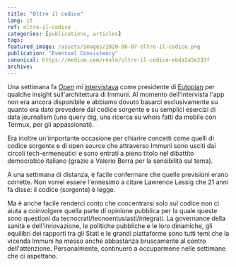 ```yaml
---
title: "Oltre il codice"
lang: it
ref: oltre-il-codice
categories: [publications, articles]
tags:
featured_image: /assets/images/2020-06-07-oltre-il-codice.png
publication: "Eventual Consistency"
canonical: https://medium.com/reale/oltre-il-codice-ebda2a5e233f
archive:
---
```


Una settimana fa [*Open*](https://www.open.online/) mi [intervistava](https://www.open.online/2020/06/01/ecco-come-sara-immuni-app-per-contenere-i-contagi-del-coronavirus-nella-fase-2/) come presidente di [Eutopian](https://eutopian.eu/) per qualche insight sull'architettura di Immuni. Al momento dell'intervista l'app non era ancora disponibile e abbiamo dovuto basarci esclusivamente su quanto era dato prevedere dal codice sorgente e su semplici esercizi di data journalism (una query dig, una ricerca su whois fatti da mobile con Termux, per gli appassionati).

Era inoltre un'importante occasione per chiarire concetti come quelli di codice sorgente e di open source che attraverso Immuni sono usciti dai circoli tech-ermeneutici e sono entrati a pieno titolo nel dibattito democratico italiano (grazie a Valerio Berra per la sensibilità sul tema).

A una settimana di distanza, è facile confermare che quelle previsioni erano corrette. Non vorrei essere l'ennesimo a citare Lawrence Lessig che 21 anni fa disse: il codice (sorgente) è legge.

Ma è anche facile renderci conto che concentrarsi solo sul codice non ci aiuta a coinvolgere quella parte di opinione pubblica per la quale queste sono questioni da tecnocrati/tecnoentusiasti/integrati. La governance della sanità e dell'innovazione, le politiche pubbliche e le loro dinamiche, gli equilibri dei rapporti tra gli Stati e le grandi piattaforme sono tutti temi che la vicenda Immuni ha messo anche abbastanza bruscamente al centro dell'attenzione. Personalmente, continuerò a occuparmene nelle settimane che ci aspettano.
